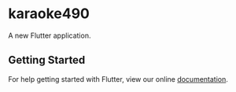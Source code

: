# karaoke490

A new Flutter application.

## Getting Started

For help getting started with Flutter, view our online
[documentation](https://flutter.io/).
